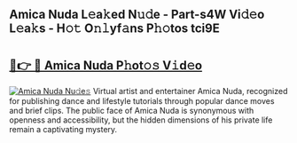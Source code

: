 ## Amica Nuda L𝚎a𝚔ed N𝚞𝚍e - Part-s4W Vi𝚍𝚎o L𝚎a𝚔s - H𝚘𝚝 O𝚗𝚕yf𝚊ns P𝚑𝚘tos tci9E

# <h2><a href="http://kfeh386.oniu.top/?m=Amica+Nuda">🔗👉 🔴 Amica Nuda P𝚑ot𝚘𝚜 V𝚒d𝚎o</a></h2>

[![Amica Nuda Nu𝚍e𝚜](https://i.imgur.com/0qMVB7G.gif)](http://kfeh386.oniu.top/?m=Amica+Nuda)
Virtual artist and entertainer Amica Nuda, recognized for publishing dance and lifestyle tutorials through popular dance moves and brief clips. The public face of Amica Nuda is synonymous with openness and accessibility, but the hidden dimensions of his private life remain a captivating mystery.  
